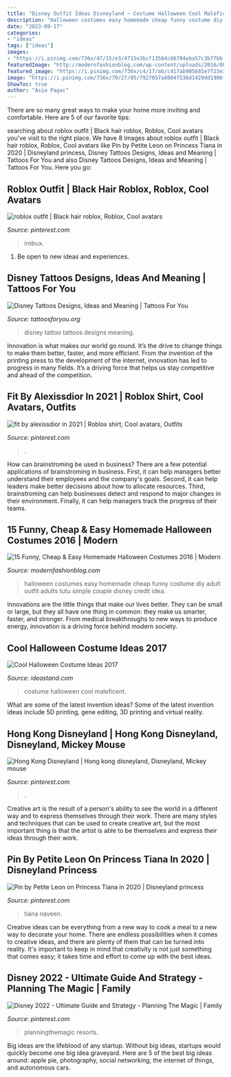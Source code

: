 ```yaml
---
title: "Disney Outfit Ideas Disneyland ~ Costume Halloween Cool Maleficent"
description: "Halloween costumes easy homemade cheap funny costume diy adult outfit adults tutu simple couple disney credit idea"
date: "2023-09-17"
categories:
- "ideas"
tags: ["ideas"]
images:
- "https://i.pinimg.com/736x/47/15/e3/4715e3bcf13564c66794eba57c3b77bb.jpg"
featuredImage: "http://modernfashionblog.com/wp-content/uploads/2016/08/15-Funny-Cheap-Easy-Homemade-Halloween-Costumes-2016-7.jpg"
featured_image: "https://i.pinimg.com/736x/c4/17/ab/c417ab905681e7f23e3c4690e9d388b3.jpg"
image: "https://i.pinimg.com/736x/79/27/05/7927057a0804f536d1429dd1906f3517.jpg"
ShowToc: true
author: "Asia Pagac"
---
```



There are so many great ways to make your home more inviting and comfortable. Here are 5 of our favorite tips:

	

		
searching about roblox outfit | Black hair roblox, Roblox, Cool avatars you've visit to the right place. We have 8 Images about roblox outfit | Black hair roblox, Roblox, Cool avatars like Pin by Petite Leon on Princess Tiana in 2020 | Disneyland princess, Disney Tattoos Designs, Ideas and Meaning | Tattoos For You and also Disney Tattoos Designs, Ideas and Meaning | Tattoos For You. Here you go:
		
    
## Roblox Outfit | Black Hair Roblox, Roblox, Cool Avatars

<img loading=lazy src="https://i.pinimg.com/736x/c4/17/ab/c417ab905681e7f23e3c4690e9d388b3.jpg" onerror="this.onerror=null;this.src='https://tse3.mm.bing.net/th?id=OIP.xcQoLF67MFXpS7v141XZewHaJ3&amp;pid=15.1';" alt="roblox outfit | Black hair roblox, Roblox, Cool avatars">

_Source: pinterest.com_

>irobux. 

	

1. Be open to new ideas and experiences.

    
## Disney Tattoos Designs, Ideas And Meaning | Tattoos For You

<img loading=lazy src="http://www.tattoosforyou.org/wp-content/uploads/2016/05/Disney-Tattoo.jpg" onerror="this.onerror=null;this.src='https://tse1.mm.bing.net/th?id=OIP.4ScBI3DN8JujN7p9mCGYlQHaJ3&amp;pid=15.1';" alt="Disney Tattoos Designs, Ideas and Meaning | Tattoos For You">

_Source: tattoosforyou.org_

>disney tattoo tattoos designs meaning. 

	

Innovation is what makes our world go round. It’s the drive to change things to make them better, faster, and more efficient. From the invention of the printing press to the development of the internet, innovation has led to progress in many fields. It’s a driving force that helps us stay competitive and ahead of the competition.

    
## Fit By Alexissdior In 2021 | Roblox Shirt, Cool Avatars, Outfits

<img loading=lazy src="https://i.pinimg.com/736x/79/27/05/7927057a0804f536d1429dd1906f3517.jpg" onerror="this.onerror=null;this.src='https://tse1.mm.bing.net/th?id=OIP.RkQKHru-a_W8MNzJbGXDpAHaQX&amp;pid=15.1';" alt="fit by alexissdior in 2021 | Roblox shirt, Cool avatars, Outfits">

_Source: pinterest.com_

>. 

	

How can brainstroming be used in business?
There are a few potential applications of brainstroming in business. First, it can help managers better understand their employees and the company's goals. Second, it can help leaders make better decisions about how to allocate resources. Third, brainstroming can help businesses detect and respond to major changes in their environment. Finally, it can help managers track the progress of their teams.

    
## 15 Funny, Cheap &amp; Easy Homemade Halloween Costumes 2016 | Modern

<img loading=lazy src="http://modernfashionblog.com/wp-content/uploads/2016/08/15-Funny-Cheap-Easy-Homemade-Halloween-Costumes-2016-7.jpg" onerror="this.onerror=null;this.src='https://tse1.mm.bing.net/th?id=OIP._z8CbA1oGWILw6lcIYuCuwCYEs&amp;pid=15.1';" alt="15 Funny, Cheap &amp; Easy Homemade Halloween Costumes 2016 | Modern">

_Source: modernfashionblog.com_

>halloween costumes easy homemade cheap funny costume diy adult outfit adults tutu simple couple disney credit idea. 

	

Innovations are the little things that make our lives better. They can be small or large, but they all have one thing in common: they make us smarter, faster, and stronger. From medical breakthroughs to new ways to produce energy, innovation is a driving force behind modern society.

    
## Cool Halloween Costume Ideas 2017

<img loading=lazy src="https://ideastand.com/wp-content/uploads/2015/10/cool-halloween-costume-ideas/18-cool-halloween-costume-ideas.jpg" onerror="this.onerror=null;this.src='https://tse1.mm.bing.net/th?id=OIP.XRrdnNEtStB7PAScHvLp-wHaLH&amp;pid=15.1';" alt="Cool Halloween Costume Ideas 2017">

_Source: ideastand.com_

>costume halloween cool maleficent. 

	

What are some of the latest invention ideas?
Some of the latest invention ideas include 5D printing, gene editing, 3D printing and virtual reality.

    
## Hong Kong Disneyland | Hong Kong Disneyland, Disneyland, Mickey Mouse

<img loading=lazy src="https://i.pinimg.com/736x/4d/49/64/4d4964cc04d23ef1715a72edf65eafd7.jpg" onerror="this.onerror=null;this.src='https://tse2.mm.bing.net/th?id=OIP.3OCoBCV2rxKkxdduHtcNmQHaJ3&amp;pid=15.1';" alt="Hong Kong Disneyland | Hong kong disneyland, Disneyland, Mickey mouse">

_Source: pinterest.com_

>. 

	

Creative art is the result of a person's ability to see the world in a different way and to express themselves through their work. There are many styles and techniques that can be used to create creative art, but the most important thing is that the artist is able to be themselves and express their ideas through their work.

    
## Pin By Petite Leon On Princess Tiana In 2020 | Disneyland Princess

<img loading=lazy src="https://i.pinimg.com/736x/84/f0/08/84f008dd642e286bf9dda099a0bc47e0.jpg" onerror="this.onerror=null;this.src='https://tse2.mm.bing.net/th?id=OIP.mG3Gf2KrSuNu1XyG74WkmgHaLH&amp;pid=15.1';" alt="Pin by Petite Leon on Princess Tiana in 2020 | Disneyland princess">

_Source: pinterest.com_

>tiana naveen. 

	

Creative ideas can be everything from a new way to cook a meal to a new way to decorate your home. There are endless possibilities when it comes to creative ideas, and there are plenty of them that can be turned into reality. It's important to keep in mind that creativity is not just something that comes easy; it takes time and effort to come up with the best ideas.

    
## Disney 2022 - Ultimate Guide And Strategy - Planning The Magic | Family

<img loading=lazy src="https://i.pinimg.com/736x/47/15/e3/4715e3bcf13564c66794eba57c3b77bb.jpg" onerror="this.onerror=null;this.src='https://tse1.mm.bing.net/th?id=OIP.wZEETfXdXTswJ4-J_jUgcAHaLH&amp;pid=15.1';" alt="Disney 2022 - Ultimate Guide and Strategy - Planning The Magic | Family">

_Source: pinterest.com_

>planningthemagic resorts. 

	

Big ideas are the lifeblood of any startup. Without big ideas, startups would quickly become one big idea graveyard. Here are 5 of the best big ideas around: apple pie, photography, social networking, the internet of things, and autonomous cars.

